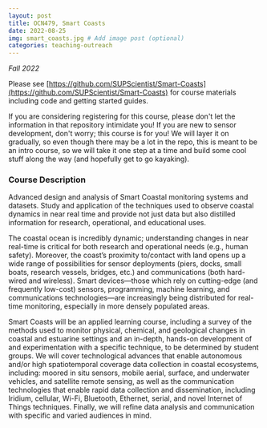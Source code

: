 ```yaml
---
layout: post
title: OCN479, Smart Coasts
date: 2022-08-25
img: smart_coasts.jpg # Add image post (optional)
categories: teaching-outreach
---
```


*Fall 2022*

Please see [https://github.com/SUPScientist/Smart-Coasts](https://github.com/SUPScientist/Smart-Coasts) for course materials including code and getting started guides.

If you are considering registering for this course, please don't let the information in that repository intimidate you! If you are new to sensor development, don't worry; this course is for you! We will layer it on gradually, so even though there may be a lot in the repo, this is meant to be an intro course, so we will take it one step at a time and build some cool stuff along the way (and hopefully get to go kayaking).

### Course Description
Advanced design and analysis of Smart Coastal monitoring systems and datasets. Study and application of the techniques used to observe coastal dynamics in near real time and provide not just data but also distilled information for research, operational, and educational uses.

The coastal ocean is incredibly dynamic; understanding changes in near real-time is critical for both research and operational needs (e.g., human safety). Moreover, the coast’s proximity to/contact with land opens up a wide range of possibilities for sensor deployments (piers, docks, small boats, research vessels, bridges, etc.) and communications (both hard-wired and wireless). Smart devices—those which rely on cutting-edge (and frequently low-cost) sensors, programming, machine learning, and communications technologies—are increasingly being distributed for real-time monitoring, especially in more densely populated areas. 

Smart Coasts will be an applied learning course, including a survey of the methods used to monitor physical, chemical, and geological changes in coastal and estuarine settings and an in-depth, hands-on development of and experimentation with a specific technique, to be determined by student groups. We will cover technological advances that enable autonomous and/or high spatiotemporal coverage data collection in coastal ecosystems, including: moored in situ sensors, mobile aerial, surface, and underwater vehicles, and satellite remote sensing, as well as the communication technologies that enable rapid data collection and dissemination, including Iridium, cellular, Wi-Fi, Bluetooth, Ethernet, serial, and novel Internet of Things techniques. Finally, we will refine data analysis and communication with specific and varied audiences in mind. 
